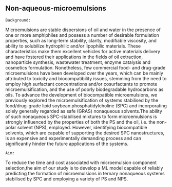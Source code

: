 ## Non-aqueous-microemulsions
	Background:
Microemulsions are stable dispersions of oil and water in the presence of one or more amphiphiles and possess a number of desirable formulation properties, such as long-term stability, clarity, modifiable viscosity, and ability to solubilize hydrophilic and/or lipophilic materials. These characteristics make them excellent vehicles for active materials delivery and have fostered their applications in the fields of oil extraction, nanoparticle synthesis, wastewater treatment, enzyme catalysis and cosmetics formulation. Nonetheless, few commercial food- and drug-grade microemulsions have been developed over the years, which can be mainly attributed to toxicity and biocompatibility issues, stemming from the need to employ high surfactant concentrations and/or cosurfactants to promote microemulsification, and the use of poorly biodegradable hydrocarbons as oils.
To advance the development of biocompatible microemulsions, we previously explored the microemulsification of systems stabilised by the food/drug-grade lipid soybean phosphatidylcholine (SPC) and incorporating solely generally regarded as safe (GRAS) nonaqueous solvents.The ability of such nonaqueous SPC-stabilised mixtures to form microemulsions is strongly influenced by the properties of both the PS and the oil, i.e. the non-polar solvent (NPS), employed. However, identifying biocompatible solvents, which are capable of supporting the desired SPC nanostructures, is an expensive and experimentally demanding process and can significantly hinder the future applications of the systems. 

	Aim: 
To reduce the time and cost associated with microemulsion component selection,the aim of our study is to develop a ML model capable of reliably predicting the formation of microemulsions in ternary nonaqueous systems stabilised by SPC and employing a variety of PS and NPS.
